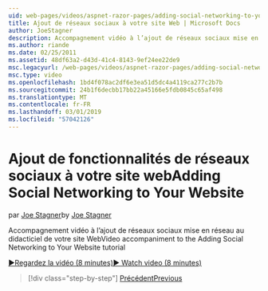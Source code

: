```yaml
---
uid: web-pages/videos/aspnet-razor-pages/adding-social-networking-to-your-website
title: Ajout de réseaux sociaux à votre site Web | Microsoft Docs
author: JoeStagner
description: Accompagnement vidéo à l’ajout de réseaux sociaux mise en réseau au didacticiel de votre site Web
ms.author: riande
ms.date: 02/25/2011
ms.assetid: 48df63a2-d43d-41c4-8143-9ef24ee22de9
msc.legacyurl: /web-pages/videos/aspnet-razor-pages/adding-social-networking-to-your-website
msc.type: video
ms.openlocfilehash: 1bd4f078ac2df6e3ea51d5dc4a4119ca277c2b7b
ms.sourcegitcommit: 24b1f6decbb17bb22a45166e5fdb0845c65af498
ms.translationtype: MT
ms.contentlocale: fr-FR
ms.lasthandoff: 03/01/2019
ms.locfileid: "57042126"
---
```

<a name="adding-social-networking-to-your-website"></a><span data-ttu-id="4b21c-103">Ajout de fonctionnalités de réseaux sociaux à votre site web</span><span class="sxs-lookup"><span data-stu-id="4b21c-103">Adding Social Networking to Your Website</span></span>
====================
<span data-ttu-id="4b21c-104">par [Joe Stagner](https://github.com/JoeStagner)</span><span class="sxs-lookup"><span data-stu-id="4b21c-104">by [Joe Stagner](https://github.com/JoeStagner)</span></span>

<span data-ttu-id="4b21c-105">Accompagnement vidéo à l’ajout de réseaux sociaux mise en réseau au didacticiel de votre site Web</span><span class="sxs-lookup"><span data-stu-id="4b21c-105">Video accompaniment to the Adding Social Networking to Your Website tutorial</span></span>

[<span data-ttu-id="4b21c-106">&#9654;Regardez la vidéo (8 minutes)</span><span class="sxs-lookup"><span data-stu-id="4b21c-106">&#9654; Watch video (8 minutes)</span></span>](https://channel9.msdn.com/Blogs/ASP-NET-Site-Videos/adding-social-networking-to-your-website)

> [!div class="step-by-step"]
> [<span data-ttu-id="4b21c-107">Précédent</span><span class="sxs-lookup"><span data-stu-id="4b21c-107">Previous</span></span>](adding-search-to-your-web-site.md)
